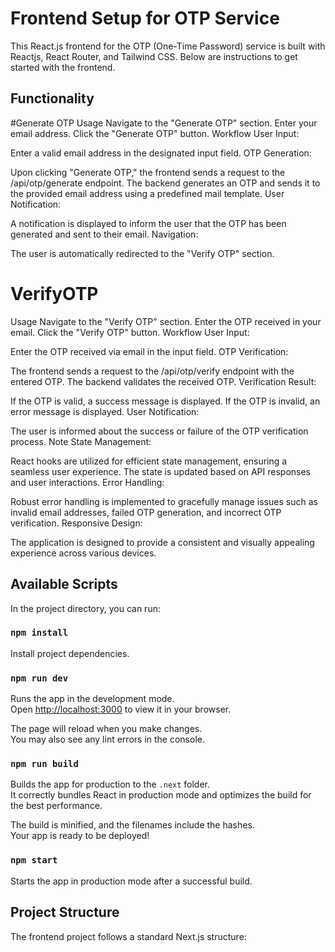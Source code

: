 # Frontend Setup for OTP Service

This React.js frontend for the OTP (One-Time Password) service is built with Reactjs, React Router, and Tailwind CSS. Below are instructions to get started with the frontend.

## Functionality
#Generate OTP
Usage
Navigate to the "Generate OTP" section.
Enter your email address.
Click the "Generate OTP" button.
Workflow
User Input:

Enter a valid email address in the designated input field.
OTP Generation:

Upon clicking "Generate OTP," the frontend sends a request to the /api/otp/generate endpoint.
The backend generates an OTP and sends it to the provided email address using a predefined mail template.
User Notification:

A notification is displayed to inform the user that the OTP has been generated and sent to their email.
Navigation:

The user is automatically redirected to the "Verify OTP" section.

# VerifyOTP
Usage
Navigate to the "Verify OTP" section.
Enter the OTP received in your email.
Click the "Verify OTP" button.
Workflow
User Input:

Enter the OTP received via email in the input field.
OTP Verification:

The frontend sends a request to the /api/otp/verify endpoint with the entered OTP.
The backend validates the received OTP.
Verification Result:

If the OTP is valid, a success message is displayed.
If the OTP is invalid, an error message is displayed.
User Notification:

The user is informed about the success or failure of the OTP verification process.
Note
State Management:

React hooks are utilized for efficient state management, ensuring a seamless user experience.
The state is updated based on API responses and user interactions.
Error Handling:

Robust error handling is implemented to gracefully manage issues such as invalid email addresses, failed OTP generation, and incorrect OTP verification.
Responsive Design:

The application is designed to provide a consistent and visually appealing experience across various devices.

## Available Scripts

In the project directory, you can run:

### `npm install`

Install project dependencies.

### `npm run dev`

Runs the app in the development mode.\
Open [http://localhost:3000](http://localhost:3000) to view it in your browser.

The page will reload when you make changes.\
You may also see any lint errors in the console.

### `npm run build`

Builds the app for production to the `.next` folder.\
It correctly bundles React in production mode and optimizes the build for the best performance.

The build is minified, and the filenames include the hashes.\
Your app is ready to be deployed!

### `npm start`

Starts the app in production mode after a successful build.

## Project Structure

The frontend project follows a standard Next.js structure:

